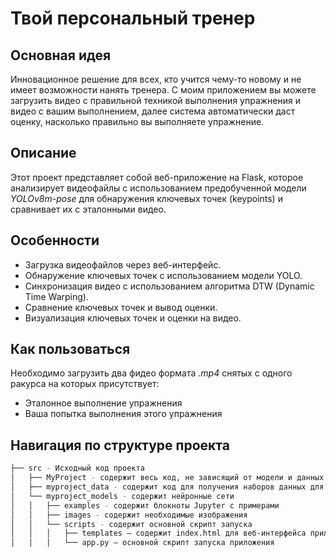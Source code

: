# Твой персональный тренер

## Основная идея

Инновационное решение для всех, кто учится чему-то новому и не имеет возможности нанять тренера. 
С моим приложением вы можете загрузить видео с правильной техникой выполнения упражнения и видео с вашим выполнением, далее система автоматически даст оценку, насколько правильно вы выполняете упражнение.

## Описание

Этот проект представляет собой веб-приложение на Flask, которое анализирует видеофайлы с использованием предобученной модели *YOLOv8m-pose* для обнаружения ключевых точек (keypoints) и сравнивает их с эталонными видео.

## Особенности

- Загрузка видеофайлов через веб-интерфейс.
- Обнаружение ключевых точек с использованием модели YOLO.
- Синхронизация видео с использованием алгоритма DTW (Dynamic Time Warping).
- Сравнение ключевых точек и вывод оценки.
- Визуализация ключевых точек и оценки на видео.

## Как пользоваться

Необходимо загрузить два фидео формата *.mp4* снятых с одного ракурса на которых присутствует:
- Эталонное выполнение упражнения
- Ваша попытка выполнения этого упражнения

## Навигация по структуре проекта

```bash
├── src - Исходный код проекта
│   ├── MyProject - содержит весь код, не зависящий от модели и данных
│   ├── myproject_data - содержит код для получения наборов данных для исследований
│   └── myproject_models - содержит нейронные сети
│   │   ├── examples - содержит блокноты Jupyter c примерами
│   │   ├── images - содержит необходимые изображения
│   │   └── scripts - содержит основной скрипт запуска
│   │   │   ├── templates — содержит index.html для веб-интерфейса приложения
│   │   │   └── app.py — основной скрипт запуска приложения
```

